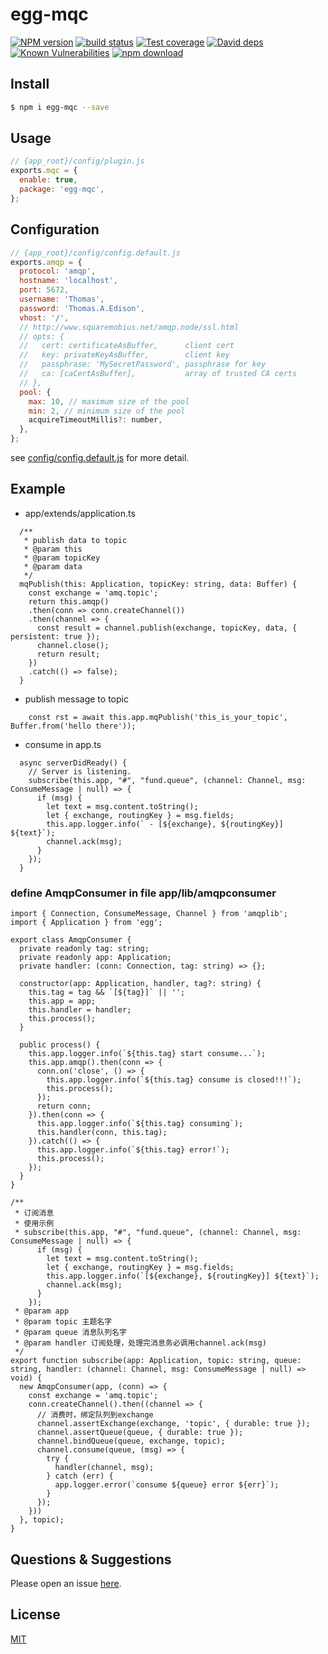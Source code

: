 # egg-mqc

[![NPM version][npm-image]][npm-url]
[![build status][travis-image]][travis-url]
[![Test coverage][codecov-image]][codecov-url]
[![David deps][david-image]][david-url]
[![Known Vulnerabilities][snyk-image]][snyk-url]
[![npm download][download-image]][download-url]

[npm-image]: https://img.shields.io/npm/v/egg-mqc.svg?style=flat-square
[npm-url]: https://npmjs.org/package/egg-mqc
[travis-image]: https://img.shields.io/travis/eggjs/egg-mqc.svg?style=flat-square
[travis-url]: https://travis-ci.org/eggjs/egg-mqc
[codecov-image]: https://img.shields.io/codecov/c/github/eggjs/egg-mqc.svg?style=flat-square
[codecov-url]: https://codecov.io/github/eggjs/egg-mqc?branch=master
[david-image]: https://img.shields.io/david/eggjs/egg-mqc.svg?style=flat-square
[david-url]: https://david-dm.org/eggjs/egg-mqc
[snyk-image]: https://snyk.io/test/npm/egg-mqc/badge.svg?style=flat-square
[snyk-url]: https://snyk.io/test/npm/egg-mqc
[download-image]: https://img.shields.io/npm/dm/egg-mqc.svg?style=flat-square
[download-url]: https://npmjs.org/package/egg-mqc

<!--
Description here.
-->

## Install

```bash
$ npm i egg-mqc --save
```

## Usage

```js
// {app_root}/config/plugin.js
exports.mqc = {
  enable: true,
  package: 'egg-mqc',
};
```

## Configuration

```js
// {app_root}/config/config.default.js
exports.amqp = {
  protocol: 'amqp',
  hostname: 'localhost',
  port: 5672,
  username: 'Thomas',
  password: 'Thomas.A.Edison',
  vhost: '/',
  // http://www.squaremobius.net/amqp.node/ssl.html
  // opts: {
  //   cert: certificateAsBuffer,      client cert
  //   key: privateKeyAsBuffer,        client key
  //   passphrase: 'MySecretPassword', passphrase for key
  //   ca: [caCertAsBuffer],           array of trusted CA certs
  // },
  pool: {
    max: 10, // maximum size of the pool
    min: 2, // minimum size of the pool
    acquireTimeoutMillis?: number,
  },
};
```

see [config/config.default.js](config/config.default.js) for more detail.

## Example

* app/extends/application.ts

```
  /**
   * publish data to topic 
   * @param this 
   * @param topicKey 
   * @param data 
   */
  mqPublish(this: Application, topicKey: string, data: Buffer) {
    const exchange = 'amq.topic';
    return this.amqp()
    .then(conn => conn.createChannel())
    .then(channel => {
      const result = channel.publish(exchange, topicKey, data, { persistent: true });
      channel.close();
      return result;
    })
    .catch(() => false);
  }
```

* publish message to topic

```
    const rst = await this.app.mqPublish('this_is_your_topic', Buffer.from('hello there'));
```

* consume in app.ts

```
  async serverDidReady() {
    // Server is listening.
    subscribe(this.app, "#", "fund.queue", (channel: Channel, msg: ConsumeMessage | null) => {
      if (msg) {
        let text = msg.content.toString();
        let { exchange, routingKey } = msg.fields;
        this.app.logger.info(` - [${exchange}, ${routingKey}] ${text}`);
        channel.ack(msg);
      }
    });
  }
```

### define AmqpConsumer in file app/lib/amqpconsumer
```
import { Connection, ConsumeMessage, Channel } from 'amqplib';
import { Application } from 'egg';

export class AmqpConsumer {
  private readonly tag: string;
  private readonly app: Application;
  private handler: (conn: Connection, tag: string) => {};

  constructor(app: Application, handler, tag?: string) {
    this.tag = tag && `[${tag}]` || '';
    this.app = app;
    this.handler = handler;
    this.process();
  }

  public process() {
    this.app.logger.info(`${this.tag} start consume...`);
    this.app.amqp().then(conn => {
      conn.on('close', () => {
        this.app.logger.info(`${this.tag} consume is closed!!!`);
        this.process();
      });
      return conn;
    }).then(conn => {
      this.app.logger.info(`${this.tag} consuming`);
      this.handler(conn, this.tag);
    }).catch(() => {
      this.app.logger.info(`${this.tag} error!`);
      this.process();
    });
  }
}

/**
 * 订阅消息
 * 使用示例
 * subscribe(this.app, "#", "fund.queue", (channel: Channel, msg: ConsumeMessage | null) => {
      if (msg) {
        let text = msg.content.toString();
        let { exchange, routingKey } = msg.fields;
        this.app.logger.info(`[${exchange}, ${routingKey}] ${text}`);
        channel.ack(msg);
      }
    });
 * @param app 
 * @param topic 主题名字
 * @param queue 消息队列名字
 * @param handler 订阅处理，处理完消息务必调用channel.ack(msg)
 */
export function subscribe(app: Application, topic: string, queue: string, handler: (channel: Channel, msg: ConsumeMessage | null) => void) {
  new AmqpConsumer(app, (conn) => {
    const exchange = 'amq.topic';
    conn.createChannel().then((channel => {
      // 消费时，绑定队列到exchange
      channel.assertExchange(exchange, 'topic', { durable: true });
      channel.assertQueue(queue, { durable: true });
      channel.bindQueue(queue, exchange, topic);
      channel.consume(queue, (msg) => {
        try {
          handler(channel, msg);
        } catch (err) {
          app.logger.error(`consume ${queue} error ${err}`);
        }
      });
    }))
  }, topic);
}
```
## Questions & Suggestions

Please open an issue [here](https://github.com/eggjs/egg/issues).

## License

[MIT](LICENSE)
